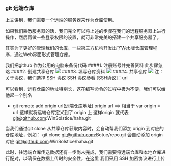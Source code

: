 ### git 远端仓库
上文讲到，我们需要一个远端的服务器来作为仓库使用。  


如果我们熟悉服务器的话，我们完全可以将上述的步骤在我们的远程服务器上进行操作，然后再做一些登录权限的设置，就可非常完美的搭建一个共享服务器了。

其实为了更好的管理我们的仓库，一些第三方机构开发出了Web版仓库管理程序，通过Web界面形式管理仓库。 

我们把github 作为公用的电脑来备份代码
####1. 注册账号并完善资料 此步骤忽略
####2. 创建共享仓库
<img src='images/github1'></img>
####3. 填写仓库资料
<img src='images/github2'></img>
####4. 共享仓库
<img src='images/github3'></img>
注：
关于协议，我们选择 SSH 协议 
SSH 协议参看  [SSH协议]：url

可以看到，远程仓库的地址特别长，这在编写命令的过程中极为不便，我们可以给他起一个别名
+ git remote add origin url(远端仓库地址)
origin url ==> 相当于 var origin  = url 
这样就将远端仓库定义到了 origin 上
这样origin 就代表  git@github.com:WinSolstice/haha.git

当我们通过git clone 从共享仓库获取内容时，会自动帮我们添加 origin 到对应的仓库地址，例如：
git clone git@github.com:Botue/repo.git 
会自动添加  origin 对应 git@github.com:WinSolstice/haha.git

此时，往远端仓库传送数据还有一步尚未完成，我们需要将远端仓库和本地仓库进行配对，以确保在数据上传时的安全性，在这里 我们采用 SSH 加密协议进行上传
